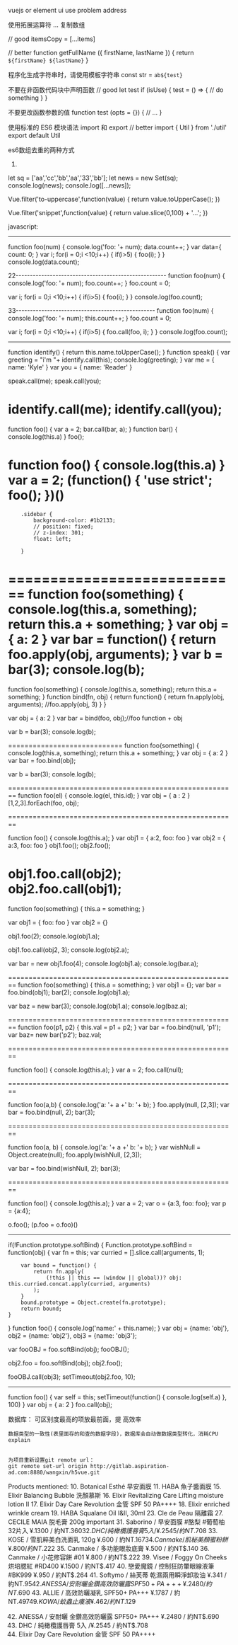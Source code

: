 vuejs or element ui use problem address

使用拓展运算符 ... 复制数组

// good
itemsCopy = [...items]

// better
function getFullName ({ firstName, lastName }) {
  return `${firstName} ${lastName}`
}


程序化生成字符串时，请使用模板字符串
const str = `ab${test}`

不要在非函数代码块中声明函数
// good
let test
if (isUse) {
  test = () => {
    // do something
  }
}

不要更改函数参数的值
function test (opts = {}) {
  // ...
}

使用标准的 ES6 模块语法 import 和 export
// better
import { Util } from './util'
export default Util

es6数组去重的两种方式

1.
let sq = ['aa','cc','bb','aa','33','bb'];
let news = new Set(sq);
console.log(news);
console.log([...news]);

Vue.filter('to-uppercase',function(value) {
	return value.toUpperCase();
})


Vue.filter('snippet',function(value) {
	return value.slice(0,100) + '...';
})

javascript:



---------------------------------------------------

function foo(num) {
	console.log('foo: '+ num);
	data.count++;
}
var data={
	count: 0;
}
var i;
for(i = 0;i <10;i++) {
	if(i>5) {
		foo(i);
	}
}
console.log(data.count);

22-----------------------------------------------------
function foo(num) {
	console.log('foo: '+ num);
	foo.count++;
}
foo.count = 0;

var i;
for(i = 0;i <10;i++) {
	if(i>5) {
		foo(i);
	}
}
console.log(foo.count);

33-------------------------------------------------
function foo(num) {
	console.log('foo: '+ num);
	this.count++;
}
foo.count = 0;

var i;
for(i = 0;i <10;i++) {
	if(i>5) {
		foo.call(foo, i);
	}
}
console.log(foo.count);

--------------------
function identify() {
	return this.name.toUpperCase();
}
function speak() {
	var greeting = "i'm "+ identify.call(this);
	console.log(greeting);
}
var me = {
	name: 'Kyle'
}
var you = {
	name: 'Reader'
}


speak.call(me);
speak.call(you);



identify.call(me);
identify.call(you);
===============================
function foo() {
	var a = 2;
	bar.call(bar, a);
}
function bar() {
	console.log(this.a)
}
foo();


function foo() {
	console.log(this.a)
}
var a = 2;
(function() {
	'use strict';
	foo();
})()
===============================

        .sidebar {
            background-color: #1b2133;
            // position: fixed;
            // z-index: 301;
            float: left;
			
		}
============================
function foo(something) {
	console.log(this.a, something);
	return this.a + something;
}
var obj = {
a: 2
}
var bar = function() {
	return foo.apply(obj, arguments);
}
var b = bar(3);
console.log(b);
===============================

function foo(something) {
	console.log(this.a, something);
	return this.a + something;
}
function bind(fn, obj) {
	return function() {
		return fn.apply(obj, arguments);
		//foo.apply(obj, 3)
	}
}

var obj = {
	a: 2
}
var bar = bind(foo, obj);//foo function + obj

var b = bar(3);
console.log(b);

============================
function foo(something) {
	console.log(this.a, something);
	return this.a + something;
}
var obj = {
a: 2
}
var bar = foo.bind(obj);

var b = bar(3);
console.log(b);

========================================================
function foo(el) {
	console.log(el, this.id);
}
var obj = {
	a : 2
}
[1,2,3].forEach(foo, obj);


========================================================


function foo() {
	console.log(this.a);
}
var obj1 = {
	a:2,
	foo: foo
}
var obj2 = {
	a:3,
	foo: foo
}
obj1.foo();
obj2.foo();

obj1.foo.call(obj2);
obj2.foo.call(obj1);
========================================================
function foo(something) {
	this.a = something;
}

var obj1 = {
	foo: foo
}
var obj2 = {}

obj1.foo(2);
console.log(obj1.a);

obj1.foo.call(obj2, 3);
console.log(obj2.a);

var bar = new obj1.foo(4);
console.log(obj1.a);
console.log(bar.a);


========================================================
function foo(something) {
	this.a = something;
}
var obj1 = {};
var bar = foo.bind(obj1);
bar(2);
console.log(obj1.a);

var baz = new bar(3);
console.log(obj1.a);
console.log(baz.a);


========================================================
function foo(p1, p2) {
	this.val = p1 + p2;
}
var bar = foo.bind(null, 'p1');
var baz= new bar('p2');
baz.val;



========================================================

function foo() {
	console.log(this.a);
}
var a = 2;
foo.call(null);



========================================================

function foo(a,b) {
	console.log('a: '+ a +' b: '+ b);
}
foo.apply(null, [2,3]);
var bar = foo.bind(null, 2);
bar(3);


========================================================

function foo(a, b) {
	console.log('a: '+ a +' b: '+ b);
}
var wishNull = Object.create(null);
foo.apply(wishNull, [2,3]);

var bar = foo.bind(wishNull, 2);
bar(3);


========================================================

function foo() {
	console.log(this.a);
}
var a = 2;
var o = {a:3, foo: foo};
var p = {a:4};

o.foo();
(p.foo = o.foo)()

-----------------------------------------------------

if(!Function.prototype.softBind) {
	Function.prototype.softBind = function(obj) {
		var fn = this;
		var curried = [].slice.call(arguments, 1);
		
		var bound = function() {
			return fn.apply(
				(!this || this == (window || global))? obj: this.curried.concat.apply(curried, arguments)
			);
		}
		bound.prototype = Object.create(fn.prototype);
		return bound;
	}
}
function foo() {
	console.log('name:' + this.name);
}
var obj = {name: 'obj'},
	obj2 = {name: 'obj2'},
	obj3 = {name: 'obj3'};

var fooOBJ = foo.softBind(obj);
fooOBJ();

obj2.foo = foo.softBind(obj);
obj2.foo();

fooOBJ.call(obj3);
setTimeout(obj2.foo, 10);

----------------------------------------------
function foo() {
	var self = this;
	setTimeout(function() {
		console.log(self.a)
	}, 100)
}
var obj = {
	a: 2
}
foo.call(obj);


数据库：
	可区别度最高的项放最前面，提 高效率
	
	数据类型的一致性(表里面存的和查的数据字段)，数据库会自动做数据类型转化，消耗CPU
	explain
	
	
	为项目重新设置git remote url：
	git remote set-url origin http://gitlab.aspiration-ad.com:8880/wangxin/h5vue.git
	
	
	
Products mentioned: 
10. Botanical Esthé 早安面膜 
11. HABA 魚子醬面膜 
15. Elixir Balancing Bubble 洗顏慕斯 
16. Elixir Revitalizing Care Lifting moisture lotion II 
17. Elixir Day Care Revolution 金管 SPF 50 PA++++
18. Elixir enriched wrinkle cream 
19. HABA Squalane Oil I&II, 30ml 
23. Cle de Peau 隔離霜
27. CECILE MAIA 脱毛膏 200g  important
31. Saborino  / 早安面膜 #酪梨 #葡萄柚 32片入 ¥.1300 / 約NT$.360
32. DHC / 純橄欖護唇膏 5入 /¥.2545 / 約NT$.708
33. KOSE / 雪肌粹美白洗面乳 120g ¥.600 / 約NT$.167
34. Canmake / 肌秘美顏蜜粉餅 ¥.800 / 約NT$.222
35. Canmake / 多功能眼妝底膏 ¥.500 / 約NT$.140
36. Canmake / 小花修容餅 #01  ¥.800 / 約NT$.222
39. Visee / Foggy On Cheeks 烘培腮紅 #RD400 ¥.1500 / 約NT$.417
40. 戀愛魔鏡 / 控制狂防暈眼線液筆 #BK999 ¥.950 / 約NT$.264
41. Softymo / 絲芙蒂 乾濕兩用瞬淨卸妝油 ¥.341 / 約NT$.95
42. ANESSA / 安耐曬 金鑽高效防曬露 SPF50+ PA+++ ¥.2480 / 約NT$.690
43. ALLIE / 高效防曬凝乳 SPF50+ PA+++ ¥.1787 / 約NT$.497
49. KOWA / 蚊蟲止癢液 ¥.462 / 約NT$.129


42. ANESSA / 安耐曬 金鑽高效防曬露 SPF50+ PA+++ ¥.2480 / 約NT$.690
32. DHC / 純橄欖護唇膏 5入 /¥.2545 / 約NT$.708
17. Elixir Day Care Revolution 金管 SPF 50 PA++++

